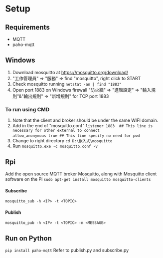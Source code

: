 # Setup
## Requirements
- MQTT
- paho-mqtt

## Windows
1. Download mosquitto at https://mosquitto.org/download/
2. "工作管理員" => "服務" => find "mosquitto", right click to START
3. Check mosquitto running
`netstat -an | find "1883"`
4. Open port 1883 on Windows firewall
"防火牆" => "進階設定" => "輸入規則"&"輸出規則" => "新增規則" for TCP port 1883

### To run using CMD
1. Note that the client and broker should be under the same WIFI domain.
2. Add in the end of "mosquitto.conf"
`listener 1883  ## This line is necessary for other external to connect `  
`allow_anonymous true ## This line specify no need for pwd`
3. Change to right directory 
`cd D:\嵌入式\mosquitto`
4. Run
`mosquitto.exe -c mosquitto.conf -v`

## Rpi
Add the open source MQTT broker Mosquitto, along with Mosquitto client software on the Pi
`sudo apt-get install mosquitto mosquitto-clients`

#### Subscribe
`mosquitto_sub -h <IP> -t <TOPIC>`
#### Publish 
`mosquitto_pub -h <IP> -t <TOPIC> -m <MESSAGE>`

## Run on Python
`pip install paho-mqtt`
Refer to publish.py and subscribe.py 